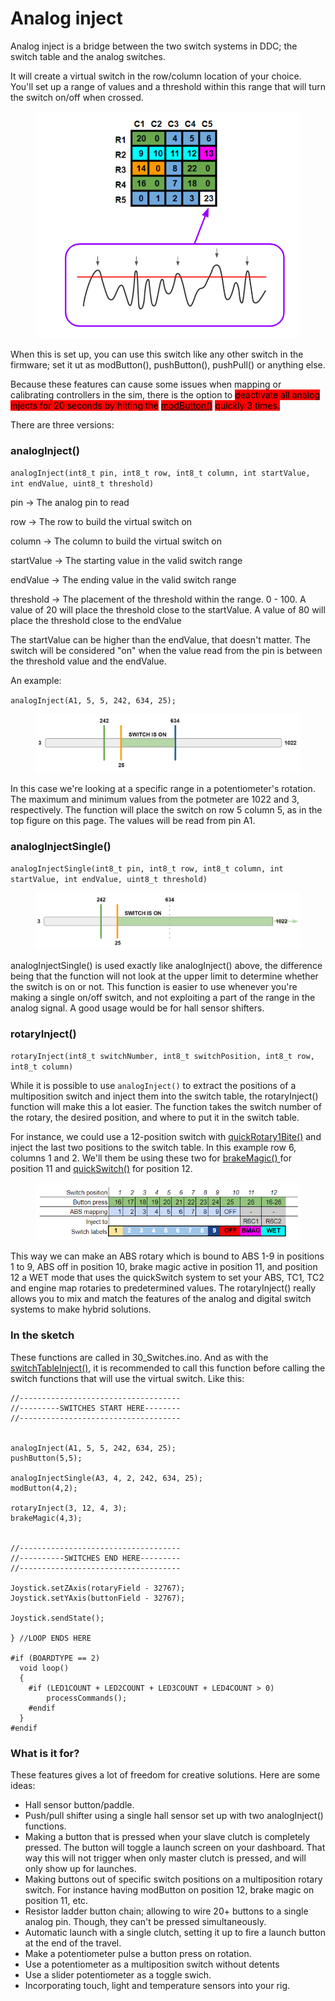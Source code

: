 # Analog inject

Analog inject is a bridge between the two switch systems in DDC; the switch table and the analog switches.&#x20;

It will create a virtual switch in the row/column location of your choice. You'll set up a range of values and a threshold within this range that will turn the switch on/off when crossed.

<figure><img src="../../.gitbook/assets/image (4) (2).png" alt=""><figcaption></figcaption></figure>

When this is set up, you can use this switch like any other switch in the firmware; set it ut as modButton(), pushButton(), pushPull() or anything else.

Because these features can cause some issues when mapping or calibrating controllers in the sim, there is the option to <mark style="background-color:red;">deactivate all analog injects for 20 seconds by hitting the</mark> [<mark style="background-color:red;">modButton()</mark>](../../switch-library/function-button.md#modbutton) <mark style="background-color:red;">quickly 3 times.</mark>&#x20;

There are three versions:

### analogInject()

`analogInject(int8_t pin, int8_t row, int8_t column, int startValue, int endValue, uint8_t threshold)`

pin -> The analog pin to read

row -> The row to build the virtual switch on

column -> The column to build the virtual switch on

startValue -> The starting value in the valid switch range

endValue -> The ending value in the valid switch range

threshold -> The placement of the threshold within the range. 0 - 100. A value of 20 will place the threshold close to the startValue. A value of 80 will place the threshold close to the endValue

The startValue can be higher than the endValue, that doesn't matter. The switch will be considered "on" when the value read from the pin is between the threshold value and the endValue.&#x20;

An example:

`analogInject(A1, 5, 5, 242, 634, 25);`

<figure><img src="../../.gitbook/assets/image (2) (1).png" alt=""><figcaption></figcaption></figure>

In this case we're looking at a specific range in a potentiometer's rotation. The maximum and minimum values from the potmeter are 1022 and 3, respectively.  The function will place the switch on row 5 column 5, as in the top figure on this page. The values will be read from pin A1.&#x20;

### analogInjectSingle()

`analogInjectSingle(int8_t pin, int8_t row, int8_t column, int startValue, int endValue, uint8_t threshold)`

<figure><img src="../../.gitbook/assets/image (86).png" alt=""><figcaption></figcaption></figure>

analogInjectSingle() is used exactly like analogInject() above, the difference being that the function will not look at the upper limit to determine whether the switch is on or not. This function is easier to use whenever you're making a single on/off switch, and not exploiting a part of the range in the analog signal. A good usage would be for hall sensor shifters.&#x20;

### rotaryInject()

`rotaryInject(int8_t switchNumber, int8_t switchPosition, int8_t row, int8_t column)`

While it is possible to use `analogInject()` to extract the positions of a multiposition switch and inject them into the switch table, the rotaryInject() function will make this a lot easier. The function takes the switch number of the rotary, the desired position, and where to put it in the switch table.&#x20;

For instance, we could use a 12-position switch with [quickRotary1Bite()](../../switch-library/rotary-switches/quickrotary.md#quickrotary1bite) and inject the last two positions to the switch table. In this example row 6, columns 1 and 2. We'll them be using these two for [brakeMagic() ](../../switch-library/car-control-functions/brakemagic.md#brakemagic)for position 11 and [quickSwitch()](../../switch-library/car-control-functions/quickswitch.md#quickswitch) for position 12.&#x20;

<figure><img src="../../.gitbook/assets/image (57).png" alt=""><figcaption></figcaption></figure>

This way we can make an ABS rotary which is bound to ABS 1-9 in positions 1 to 9, ABS off in position 10, brake magic active in position 11, and position 12 a WET mode that uses the quickSwitch system to set your ABS, TC1, TC2 and engine map rotaries to predetermined values. The rotaryInject() really allows you to mix and match the features of the analog and digital switch systems to make hybrid solutions.&#x20;

### In the sketch

These functions are called in 30\_Switches.ino. And as with the [switchTableInject()](../essentials/30\_switches.md#direct-wiring), it is recommended to call this function before calling the switch functions that will use the virtual switch. Like this:

```
//------------------------------------
//---------SWITCHES START HERE--------
//------------------------------------


analogInject(A1, 5, 5, 242, 634, 25);
pushButton(5,5);

analogInjectSingle(A3, 4, 2, 242, 634, 25);
modButton(4,2);

rotaryInject(3, 12, 4, 3);
brakeMagic(4,3);


//------------------------------------
//----------SWITCHES END HERE---------
//------------------------------------

Joystick.setZAxis(rotaryField - 32767);
Joystick.setYAxis(buttonField - 32767);

Joystick.sendState();

} //LOOP ENDS HERE

#if (BOARDTYPE == 2)
  void loop()
  {
	#if (LED1COUNT + LED2COUNT + LED3COUNT + LED4COUNT > 0)
		processCommands();
	#endif
  }
#endif
```



### What is it for?

These features gives a lot of freedom for creative solutions. Here are some ideas:

* Hall sensor button/paddle.
* Push/pull shifter using a single hall sensor set up with two analogInject() functions.
* Making a button that is pressed when your slave clutch is completely pressed. The button will toggle a launch screen on your dashboard. That way this will not trigger when only master clutch is pressed, and will only show up for launches.
* Making buttons out of specific switch positions on a multiposition rotary switch. For instance having modButton on position 12, brake magic on position 11, etc.
* Resistor ladder button chain; allowing to wire 20+ buttons to a single analog pin. Though, they can't be pressed simultaneously.&#x20;
* Automatic launch with a single clutch, setting it up to fire a launch button at the end of the travel.
* Make a potentiometer pulse a button press on rotation.
* Use a potentiometer as a multiposition switch without detents
* Use a slider potentiometer as a toggle swich.
* Incorporating touch, light and temperature sensors into your rig.&#x20;

